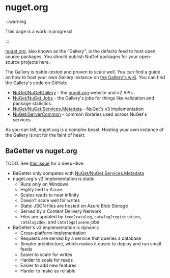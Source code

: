 # nuget.org

:::warning

This page is a work in progress!

:::

[nuget.org](https://www.nuget.org/), also known as the "Gallery", is the defacto feed to host open
source packages. You should publish NuGet packages for your open-source projects here.

The Gallery is battle-tested and proven to scale well. You can find a guide on how to host
your own Gallery instance on [the Gallery's wiki](https://github.com/NuGet/NuGetGallery/wiki/Hosting-nuget.org's-v3-services).
You can find the Gallery's code on GitHub:

- [NuGet/NuGetGallery](https://github.com/NuGet/NuGetGallery) - the [nuget.org](https://nuget.org)
website and v2 APIs
- [NuGet/NuGet.Jobs](https://github.com/NuGet/NuGet.Jobs/) - the Gallery's jobs for things like validation and package statistics.
- [NuGet/NuGet.Services.Metadata](https://github.com/NuGet/NuGet.Services.Metadata/) - NuGet's v3 implementation
- [NuGet/ServerCommon](https://github.com/NuGet/ServerCommon) - common libraries used across NuGet's services

As you can tell, nuget.org is a complex beast. Hosting your own instance of the Gallery is not for the faint of heart.

## BaGetter vs nuget.org

TODO. See [this issue](https://github.com/loic-sharma/BaGet/issues/71) for a deep-dive.

- BaGetter only competes with [NuGet/NuGet.Services.Metadata](https://github.com/NuGet/NuGet.Services.Metadata/)
- nuget.org's v3 implementation is static
  - Runs only on Windows
  - Highly tied to Azure
  - Scales reads to near infinity
  - Doesn't scale well for writes
  - Static JSON files are hosted on Azure Blob Storage
  - Served by a Content Delivery Network
  - Files are updated by `feed2catalog`, `catalog2registration`, `catalog2dnx`, and `catalog2lucene` jobs
- BaGetter's v3 implementation is dynamic
  - Cross-platform implementation
  - Requests are served by a service that queries a database
  - Simpler architecture, which makes it easier to deploy and run small feeds
  - Easier to scale for writes
  - Harder to scale for reads
  - Easier to add new features
  - Harder to make as reliable
